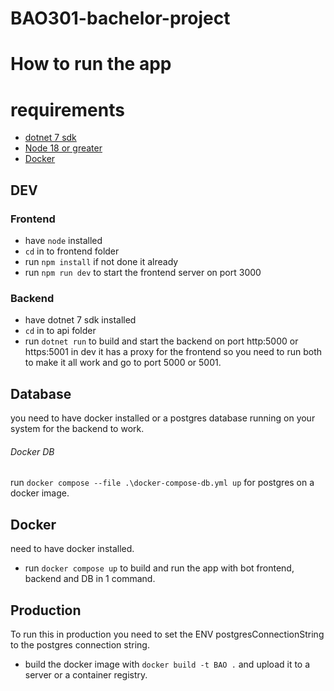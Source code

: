 # BAO301-bachelor-project

# How to run the app
# requirements
- [dotnet 7 sdk](https://dotnet.microsoft.com/en-us/download)
- [Node 18 or greater](https://nodejs.org/en)
- [Docker](https://www.docker.com/products/docker-desktop/)

## DEV
### Frontend
- have `node` installed
- `cd` in to frontend folder
- run `npm install` if not done it already
- run `npm run dev` to start the frontend server on port 3000
### Backend
- have dotnet 7 sdk installed
- `cd` in to api folder
- run `dotnet run` to build and start the backend on port http:5000 or https:5001
in dev it has a proxy for the frontend so you need to run both to make it all work and go to port 5000 or 5001.
## Database
you need to have docker installed or a postgres database running on your system for the backend to work.
###### Docker DB
run `docker compose --file .\docker-compose-db.yml up` for postgres on a docker image.


## Docker
need to have docker installed.
- run `docker compose up` to build and run the app with bot frontend, backend and DB in 1 command.


## Production 
To run this in production you need to set the ENV postgresConnectionString to the postgres connection string.
- build the docker image with `docker build -t BAO .` and upload it to a server or a container registry.